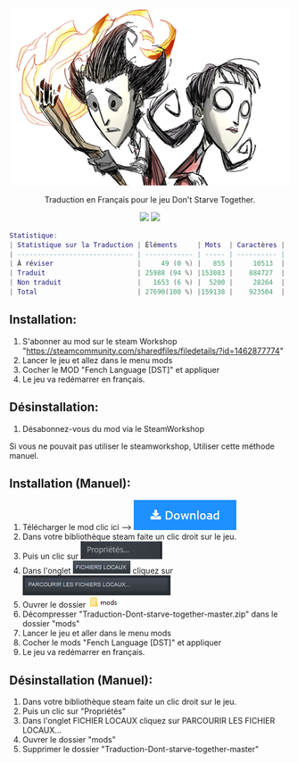 <p align="center"><img src=.README.assets/newsletterfooterdst.png></p>

<p align="center">Traduction en Français pour le jeu Don't Starve Together.</p>
<p align="center">
<a href="https://github.com/leghort/Traduction-Dont-starve-together/releases"><img src="https://img.shields.io/github/v/release/leghort/Traduction-Dont-starve-together"></a>
<a href="https://github.com/leghort/Traduction-Dont-starve-together/commits/master"><img src="https://img.shields.io/badge/traduction-94%25-green"></a>
</p>

```lua
Statistique:
| Statistique sur la Traduction | Éléments     | Mots  | Caractères |
| ----------------------------- | ------------ | ----- | ---------- |
| À réviser                     |     ‪49 (0 %) |   855 |     10513  |
| Traduit                       | ‪25988 (94 %) |153083 |    884727  |
| Non traduit                   |   ‪1653 (6 %) |  5200 |     28264  |
| Total                         | 27690(100 %) |159138 |    923504  |
```

## Installation:
1) S'abonner au mod sur le steam Workshop "https://steamcommunity.com/sharedfiles/filedetails/?id=1462877774"
2) Lancer le jeu et allez dans le menu mods
3) Cocher le MOD "Fench Language [DST]" et appliquer
4) Le jeu va redémarrer en français.

## Désinstallation:
1) Désabonnez-vous du mod via le SteamWorkshop

Si vous ne pouvait pas utiliser le steamworkshop, Utiliser cette méthode manuel.
## Installation (Manuel):

1) Télécharger le mod clic ici --> ![img](.README.assets/download-button.png)
1) Dans votre bibliothèque steam faite un clic droit sur le jeu.
2) Puis un clic sur ![image-20200508173436208](.README.assets/image-20200508173436208.png)
3) Dans l'onglet ![image-20200508173522828](.README.assets/image-20200508173522828.png) cliquez sur ![image-20200508173536176](.README.assets/image-20200508173536176.png)
4) Ouvrer le dossier ![image-20200508173554399](.README.assets/image-20200508173554399.png)
5) Décompresser "Traduction-Dont-starve-together-master.zip" dans le dossier "mods"
6) Lancer le jeu et aller dans le menu mods
7) Cocher le mods "Fench Language [DST]" et appliquer
8) Le jeu va redémarrer en français.

## Désinstallation (Manuel):
1) Dans votre bibliothèque steam faite un clic droit sur le jeu.
2) Puis un clic sur "Propriétés"
3) Dans l'onglet FICHIER LOCAUX cliquez sur PARCOURIR LES FICHIER LOCAUX...
4) Ouvrer le dossier "mods"
5) Supprimer le dossier "Traduction-Dont-starve-together-master"
